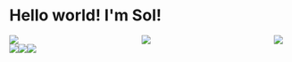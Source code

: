 # Hello world! I'm Sol! 

<img align="left" width="47%" src="https://github-readme-stats.vercel.app/api?username=soleismo&show_icons=true&theme=radical" />

<img align="left" width="47%" src="https://github-readme-stats.vercel.app/api/top-langs/?username=soleismo&layout=compact" />

<img align="left" src="https://img.shields.io/badge/html5-%23E34F26.svg?style=for-the-badge&logo=html5&logoColor=white" />
<img align="left"src="https://img.shields.io/badge/java-%23ED8B00.svg?style=for-the-badge&logo=java&logoColor=white" />
<img align="left"src="https://img.shields.io/badge/python-3670A0?style=for-the-badge&logo=python&logoColor=ffdd54" />
<img src="https://img.shields.io/badge/php-%23777BB4.svg?style=for-the-badge&logo=php&logoColor=white" />

<div
 ![Snake animation](https://github.com/soleismo/soleismo/blob/output/github-contribution-grid-snake.svg) />
